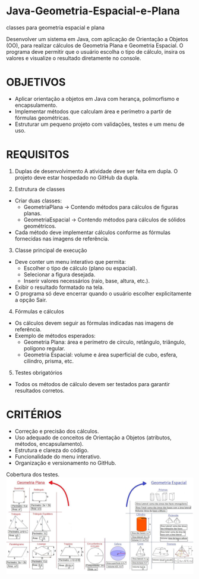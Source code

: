 # Java-Geometria-Espacial-e-Plana
classes para geometria espacial e plana

Desenvolver um sistema em Java, com aplicação de Orientação a Objetos (OO), para realizar cálculos de Geometria Plana e Geometria Espacial. O programa deve permitir que o usuário escolha o tipo de cálculo, insira os valores e visualize o resultado diretamente no console.


# OBJETIVOS
* Aplicar orientação a objetos em Java com herança, polimorfismo e encapsulamento.
* Implementar métodos que calculam área e perímetro a partir de fórmulas geométricas.
* Estruturar um pequeno projeto com validações, testes e um menu de uso.

# REQUISITOS
1. Duplas de desenvolvimento
A atividade deve ser feita em dupla.
O projeto deve estar hospedado no GitHub da dupla.

2. Estrutura de classes
* Criar duas classes:
    * GeometriaPlana → Contendo métodos para cálculos de figuras planas.
    * GeometriaEspacial → Contendo métodos para cálculos de sólidos geométricos.
* Cada método deve implementar cálculos conforme as fórmulas fornecidas nas imagens de referência.

3. Classe principal de execução
* Deve conter um menu interativo que permita:
    * Escolher o tipo de cálculo (plano ou espacial).
    * Selecionar a figura desejada.
    * Inserir valores necessários (raio, base, altura, etc.).
* Exibir o resultado formatado na tela.
* O programa só deve encerrar quando o usuário escolher explicitamente a opção Sair.

4. Fórmulas e cálculos
* Os cálculos devem seguir as fórmulas indicadas nas imagens de referência.
* Exemplo de métodos esperados:
    * Geometria Plana: área e perímetro de círculo, retângulo, triângulo, polígono regular.
    * Geometria Espacial: volume e área superficial de cubo, esfera, cilindro, prisma, etc.

5. Testes obrigatórios
* Todos os métodos de cálculo devem ser testados para garantir resultados corretos.

# CRITÉRIOS
* Correção e precisão dos cálculos.
* Uso adequado de conceitos de Orientação a Objetos (atributos, métodos, encapsulamento).
* Estrutura e clareza do código.
* Funcionalidade do menu interativo.
* Organização e versionamento no GitHub.

Cobertura dos testes.
![Formas geometricas](./images/image.png)